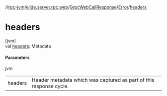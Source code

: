 //[rpc-jvm](../../../../index.md)/[elide.server.rpc.web](../../index.md)/[GrpcWebCallResponse](../index.md)/[Error](index.md)/[headers](headers.md)

# headers

[jvm]\
val [headers](headers.md): Metadata

#### Parameters

jvm

| | |
|---|---|
| headers | Header metadata which was captured as part of this response cycle. |
